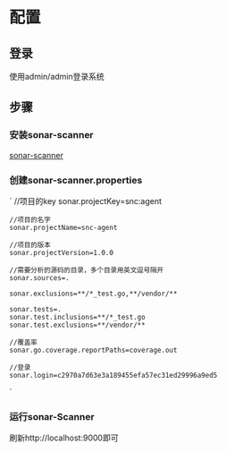 # 配置

## 登录
使用admin/admin登录系统

## 步骤
### 安装sonar-scanner
[sonar-scanner](https://docs.sonarqube.org/display/SCAN/Analyzing+with+SonarQube+Scanner)
### 创建sonar-scanner.properties
`
	//项目的key
	sonar.projectKey=snc:agent
	
    //项目的名字
	sonar.projectName=snc-agent
	
    //项目的版本
    sonar.projectVersion=1.0.0
	
    //需要分析的源码的目录，多个目录用英文逗号隔开
	sonar.sources=.
	
    sonar.exclusions=**/*_test.go,**/vendor/**
	
    sonar.tests=.
    sonar.test.inclusions=**/*_test.go
	sonar.test.exclusions=**/vendor/**
	
    //覆盖率
	sonar.go.coverage.reportPaths=coverage.out
	
    //登录
	sonar.login=c2970a7d63e3a189455efa57ec31ed29996a9ed5
`
### 运行sonar-Scanner
刷新http://localhost:9000即可